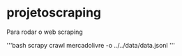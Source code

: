 # projetoscraping

Para rodar o web scraping 

'''bash
scrapy crawl mercadolivre -o ../../data/data.jsonl
'''
